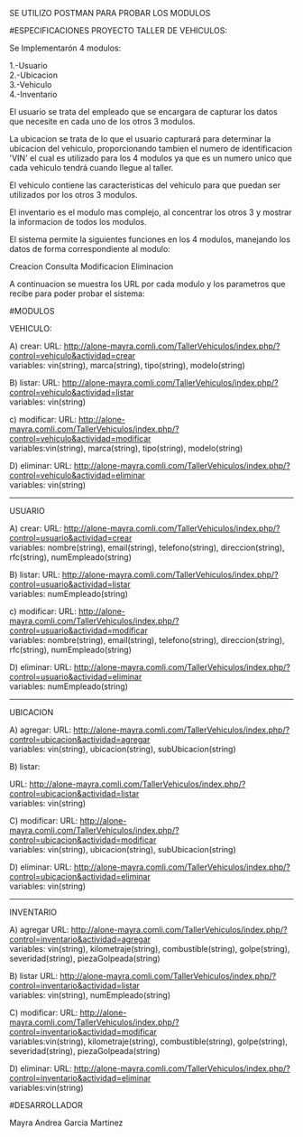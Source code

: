 

SE UTILIZO POSTMAN PARA PROBAR LOS MODULOS

#ESPECIFICACIONES PROYECTO TALLER DE VEHICULOS:

Se Implementarón 4 modulos:

1.-Usuario <br/>
2.-Ubicacion <br/>
3.-Vehiculo <br/>
4.-Inventario <br/>

El usuario se trata del empleado que se encargara de capturar los datos que necesite en cada uno de los
otros 3 modulos. 

La ubicacion se trata de lo que el usuario capturará para determinar la ubicacion del vehiculo, proporcionando tambien
el numero de identificacion 'VIN' el cual es utilizado para los 4 modulos ya que es un numero unico que cada vehiculo tendrá cuando llegue al taller.

El vehiculo contiene las caracteristicas del vehiculo para que puedan ser utilizados por los otros 3 modulos.

El inventario es el modulo mas complejo, al concentrar los otros 3 y mostrar la informacion de todos los modulos.

El sistema permite la siguientes funciones en los 4 modulos, manejando los datos de forma correspondiente al modulo:

Creacion
Consulta
Modificacion
Eliminacion

A continuacion se muestra los URL por cada modulo y los parametros que recibe
para poder probar el sistema:

#MODULOS

VEHICULO:

A) crear:
URL: http://alone-mayra.comli.com/TallerVehiculos/index.php/?control=vehiculo&actividad=crear <br/>
variables: vin(string), marca(string), tipo(string), modelo(string)

B) listar:
URL: http://alone-mayra.comli.com/TallerVehiculos/index.php/?control=vehiculo&actividad=listar <br/>
variables: vin(string)

c) modificar:
URL: http://alone-mayra.comli.com/TallerVehiculos/index.php/?control=vehiculo&actividad=modificar <br/>
variables:vin(string), marca(string), tipo(string), modelo(string)

D) eliminar:
URL: http://alone-mayra.comli.com/TallerVehiculos/index.php/?control=vehiculo&actividad=eliminar <br/>
variables: vin(string)

------------------------------------------------------------------------------------------------------------------------

USUARIO

A) crear:
URL: http://alone-mayra.comli.com/TallerVehiculos/index.php/?control=usuario&actividad=crear <br/>
variables: nombre(string), email(string), telefono(string), 
	   direccion(string), rfc(string), numEmpleado(string)

B) listar:
URL: http://alone-mayra.comli.com/TallerVehiculos/index.php/?control=usuario&actividad=listar <br/>
variables: numEmpleado(string)

c) modificar:
URL: http://alone-mayra.comli.com/TallerVehiculos/index.php/?control=usuario&actividad=modificar <br/>
variables: nombre(string), email(string), telefono(string), 
	   direccion(string), rfc(string), numEmpleado(string)

D) eliminar:
URL: http://alone-mayra.comli.com/TallerVehiculos/index.php/?control=usuario&actividad=eliminar <br/>
variables: numEmpleado(string)

------------------------------------------------------------------------------------------------------------------------

UBICACION

A) agregar: 
URL: http://alone-mayra.comli.com/TallerVehiculos/index.php/?control=ubicacion&actividad=agregar <br/>
variables: vin(string), ubicacion(string), subUbicacion(string)

B) listar:

URL: http://alone-mayra.comli.com/TallerVehiculos/index.php/?control=ubicacion&actividad=listar <br/>
variables: vin(string)

C) modificar:
URL: http://alone-mayra.comli.com/TallerVehiculos/index.php/?control=ubicacion&actividad=modificar <br/>
variables: vin(string), ubicacion(string), subUbicacion(string)

D) eliminar:
URL: http://alone-mayra.comli.com/TallerVehiculos/index.php/?control=ubicacion&actividad=eliminar <br/>
variables: vin(string)

------------------------------------------------------------------------------------------------------------------------

INVENTARIO

A) agregar
URL: http://alone-mayra.comli.com/TallerVehiculos/index.php/?control=inventario&actividad=agregar <br/>
variables: vin(string), kilometraje(string), combustible(string),
           golpe(string), severidad(string), piezaGolpeada(string)

B) listar
URL: http://alone-mayra.comli.com/TallerVehiculos/index.php/?control=inventario&actividad=listar <br/>
variables: vin(string), numEmpleado(string)

C) modificar:
URL: http://alone-mayra.comli.com/TallerVehiculos/index.php/?control=inventario&actividad=modificar <br/>
variables:vin(string), kilometraje(string), combustible(string),
           golpe(string), severidad(string), piezaGolpeada(string) 

D) eliminar: 
URL: http://alone-mayra.comli.com/TallerVehiculos/index.php/?control=inventario&actividad=eliminar <br/>
variables:vin(string)
 
#DESARROLLADOR

Mayra Andrea Garcia Martinez
